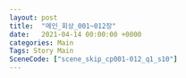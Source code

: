 ```yaml
---
layout: post
title:  "메인_회상_001~012장"
date:   2021-04-14 00:00:00 +0000
categories: Main
Tags: Story Main
SceneCode: ["scene_skip_cp001-012_q1_s10"]
---
```

